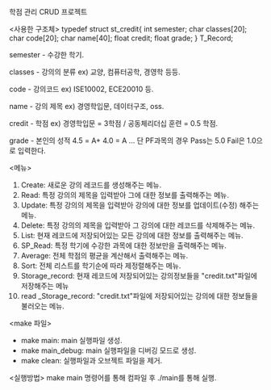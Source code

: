 학점 관리 CRUD 프로젝트

<사용한 구조체>
typedef struct st_credit{
    int semester;
    char classes[20];
    char code[20];
    char name[40];
    float credit;
    float grade;
} T_Record;

semester - 수강한 학기.

classes - 강의의 분류 ex) 교양, 컴퓨터공학, 경영학 등등.

code - 강의코드 ex) ISE10002, ECE20010 등.

name - 강의 제목 ex) 경영학입문, 데이터구조, oss.

credit - 학점 ex) 경영학입문 = 3학점 / 공동체리더십 훈련 = 0.5 학점.

grade - 본인의 성적 4.5 = A+ 4.0 = A ... 단 PF과목의 경우 Pass는 5.0 Fail은 1.0으로 입력한다.
 
<메뉴>
1. Create: 새로운 강의 레코드를 생성해주는 메뉴.
2. Read: 특정 강의의 제목을 입력받아 그에 대한 정보를 출력해주는 메뉴.
3. Update: 특정 강의의 제목을 입력받아 강의에 대한 정보를 업데이트(수정) 해주는 메뉴.
4. Delete: 특정 강의의 제목을 입력받아 그 강의에 대한 레코드를 삭제해주는 메뉴.
5. List: 현재 레코드에 저장되어있는 모든 강의에 대한 정보를 출력해주는 메뉴.
6. SP_Read: 특정 학기에 수강한 과목에 대한 정보만을 출력해주는 메뉴.
7. Average: 전체 학점의 평균을 계산해서 출력해주는 메뉴.
8. Sort: 전체 리스트를 학기순에 따라 제정렬해주는 메뉴.
9. Storage_record: 현재 레코드에 저장되어있는 강의정보들을 "credit.txt"파일에 저장해주는 메뉴
10. read _Storage_record: "credit.txt"파일에 저장되어있는 강의에 대한 정보들을 불러오는 메뉴.
	

<make 파일>
- make main: main 실행파일 생성.
- make main_debug: main 실행파일을 디버깅 모드로 생성.
- make clean: 실행파일과 오브젝트 파일을 제거.

<실행방법>
make main 명령어를 통해 컴파일 후
./main를 통해 실행.
